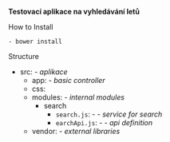 **Testovací aplikace na vyhledávání letů**

How to Install

    - bower install
 
 
 
 Structure
 
 - src: _- aplikace_
    - app: _- basic controller_
    - css: 
    - modules: _- internal modules_
        - search
            - `search.js`: - _- service for search_
            - `earchApi.js`: - _- api definition_
    - vendor: _- external libraries_
    
 
